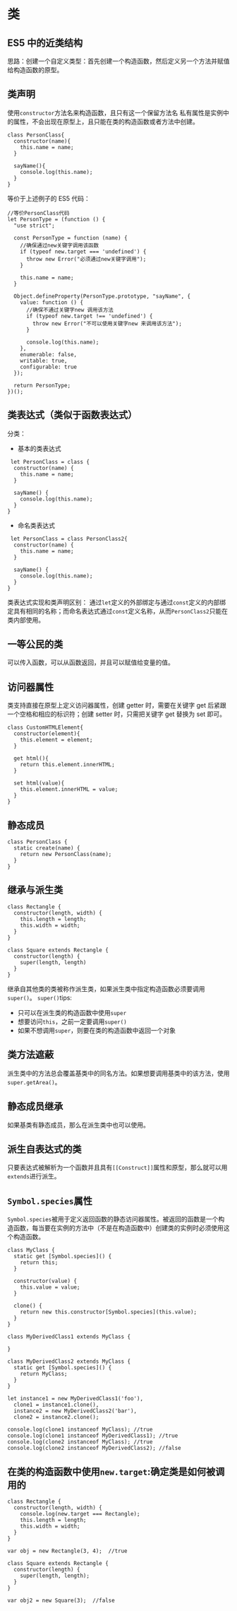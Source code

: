 # 类

## ES5 中的近类结构

思路：创建一个自定义类型：首先创建一个构造函数，然后定义另一个方法并赋值给构造函数的原型。

## 类声明

使用`constructor`方法名来构造函数，且只有这一个保留方法名
私有属性是实例中的属性，不会出现在原型上，且只能在类的构造函数或者方法中创建。

```
class PersonClass{
  constructor(name){
    this.name = name;
  }

  sayName(){
    console.log(this.name);
  }
}
```

等价于上述例子的 ES5 代码：

```
//等价PersonClass代码
let PersonType = (function () {
  "use strict";

  const PersonType = function (name) {
    //确保通过new关键字调用该函数
    if (typeof new.target === 'undefined') {
      throw new Error("必须通过new关键字调用");
    }

    this.name = name;
  }

  Object.defineProperty(PersonType.prototype, "sayName", {
    value: function () {
      //确保不通过关键字new 调用该方法
      if (typeof new.target !== 'undefined') {
        throw new Error("不可以使用关键字new 来调用该方法");
      }

      console.log(this.name);
    },
    enumerable: false,
    writable: true,
    configurable: true
  });

  return PersonType;
})();
```

## 类表达式（类似于函数表达式）

分类：

- 基本的类表达式

```
 let PersonClass = class {
  constructor(name) {
    this.name = name;
  }

  sayName() {
    console.log(this.name);
  }
}
```

- 命名类表达式

```
 let PersonClass = class PersonClass2{
  constructor(name) {
    this.name = name;
  }

  sayName() {
    console.log(this.name);
  }
}
```

类表达式实现和类声明区别： 通过`let`定义的外部绑定与通过`const`定义的内部绑定具有相同的名称；而命名表达式通过`const`定义名称，从而`PersonClass2`只能在类内部使用。

## 一等公民的类

可以传入函数，可以从函数返回，并且可以赋值给变量的值。

## 访问器属性

类支持直接在原型上定义访问器属性，创建 getter 时，需要在关键字 get 后紧跟一个空格和相应的标识符；创建 setter 时，只需把关键字 get 替换为 set 即可。

```
class CustomHTMLElement{
  constructor(element){
    this.element = element;
  }

  get html(){
    return this.element.innerHTML;
  }

  set html(value){
    this.element.innerHTML = value;
  }
}
```

## 静态成员

```
class PersonClass {
  static create(name) {
    return new PersonClass(name);
  }
}
```

## 继承与派生类

```
class Rectangle {
  constructor(length, width) {
    this.length = length;
    this.width = width;
  }
}

class Square extends Rectangle {
  constructor(length) {
    super(length, length)
  }
}
```

继承自其他类的类被称作派生类，如果派生类中指定构造函数必须要调用`super()`。
`super()`tips:

- 只可以在派生类的构造函数中使用`super`
- 想要访问`this`，之前一定要调用`super()`
- 如果不想调用`super`，则要在类的构造函数中返回一个对象

## 类方法遮蔽

派生类中的方法总会覆盖基类中的同名方法。如果想要调用基类中的该方法，使用`super.getArea()`。

## 静态成员继承

如果基类有静态成员，那么在派生类中也可以使用。

## 派生自表达式的类

只要表达式被解析为一个函数并且具有`[[Construct]]`属性和原型，那么就可以用`extends`进行派生。

## `Symbol.species`属性

`Symbol.species`被用于定义返回函数的静态访问器属性。被返回的函数是一个构造函数，每当要在实例的方法中（不是在构造函数中）创建类的实例时必须使用这个构造函数。

```
class MyClass {
  static get [Symbol.species]() {
    return this;
  }

  constructor(value) {
    this.value = value;
  }

  clone() {
    return new this.constructor[Symbol.species](this.value);
  }
}

class MyDerivedClass1 extends MyClass {

}

class MyDerivedClass2 extends MyClass {
  static get [Symbol.species]() {
    return MyClass;
  }
}

let instance1 = new MyDerivedClass1('foo'),
  clone1 = instance1.clone(),
  instance2 = new MyDerivedClass2('bar'),
  clone2 = instance2.clone();

console.log(clone1 instanceof MyClass);	//true
console.log(clone1 instanceof MyDerivedClass1); //true
console.log(clone2 instanceof MyClass); //true
console.log(clone2 instanceof MyDerivedClass2); //false
```

## 在类的构造函数中使用`new.target`:确定类是如何被调用的

```
class Rectangle {
  constructor(length, width) {
    console.log(new.target === Rectangle);
    this.length = length;
    this.width = width;
  }
}

var obj = new Rectangle(3, 4);  //true

class Square extends Rectangle {
  constructor(length) {
    super(length, length);
  }
}

var obj2 = new Square(3);  //false
```
